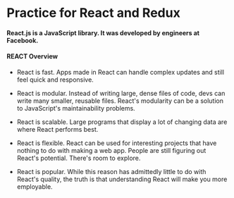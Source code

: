# Practice for React and Redux
#### React.js is a JavaScript library. It was developed by engineers at Facebook.

#### REACT Overview

* React is fast. Apps made in React can handle complex updates and still feel quick and responsive.

* React is modular. Instead of writing large, dense files of code, devs can write many smaller, reusable files. React's modularity can be a solution to JavaScript's maintainability problems.

* React is scalable. Large programs that display a lot of changing data are where React performs best.

* React is flexible. React can be used for interesting projects that have nothing to do with making a web app. People are still figuring out React's potential. There's room to explore.

* React is popular. While this reason has admittedly little to do with React's quality, the truth is that understanding React will make you more employable.

